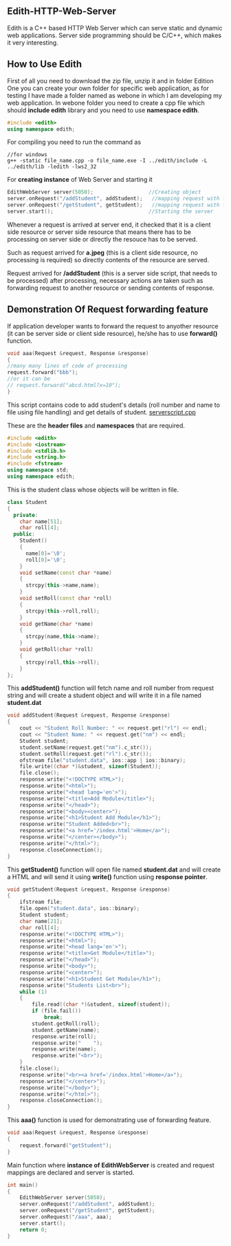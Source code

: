 ## Edith-HTTP-Web-Server
Edith is a C++ based HTTP Web Server which can serve static and dynamic web applications. Server side programming should be C/C++, which makes it very interesting.
## How to Use Edith
First of all you need to download the zip file, unzip it and in folder Edition One you can create your own folder for specific web application, as for testing I have made a folder named as webone in which I am developing my web application. In webone folder you need to create a cpp file which should **include edith** library and you need to use **namespace edith**.
```cpp
#include <edith>
using namespace edith;
```
For compiling you need to run the command as
```
//for windows
g++ -static file_name.cpp -o file_name.exe -I ../edith/include -L ../edith/lib -ledith -lws2_32
```
For **creating instance** of Web Server and starting it
```cpp
EdithWebServer server(5050);                  //Creating object
server.onRequest("/addStudent", addStudent);   //mapping request with function
server.onRequest("/getStudent", getStudent);   //mapping request with function
server.start();                               //Starting the server
```

Whenever a request is arrived at server end, it checked that it is a client side resource or server side resource that means there has to be processing on server side or directly the resouce has to be served.

Such as request arrived for **a.jpeg** (this is a client side resource, no processing is required) so directly contents of the resource are served.

Request arrived for **/addStudent** (this is a server side script, that needs to be processed) after processing, necessary actions are taken such as forwarding request to another resource or sending contents of response.

## Demonstration Of Request forwarding feature
If application developer wants to forward the request to anyother resource (it can be server side or client side resource), he/she has to use **forward()** function.
```cpp
void aaa(Request &request, Response &response)
{
//many many lines of code of processing
request.forward("bbb");
//or it can be
// request.forward("abcd.html?x=10");
}
```

This script contains code to add student's details (roll number and name to file using file handling) and get details of student.
[serverscript.cpp](https://pip.pypa.io/en/stable/)

These are the **header files** and **namespaces** that are required.
```cpp
#include <edith>
#include <iostream>
#include <stdlib.h>
#include <string.h>
#include <fstream>
using namespace std;
using namespace edith;
```
This is the student class whose objects will be written in file.
```cpp
class Student
{
  private:
    char name[51];
    char roll[4];
  public:
    Student()
    {
      name[0]='\0';
      roll[0]='\0';
    }
    void setName(const char *name)
    {
      strcpy(this->name,name);
    }
    void setRoll(const char *roll)
    {
      strcpy(this->roll,roll);
    }
    void getName(char *name)
    {
      strcpy(name,this->name);
    }
    void getRoll(char *roll)
    {
      strcpy(roll,this->roll);
    }
};
```
This **addStudent()** function will fetch name and roll number from request string and will create a student object and will write it in a file named **student.dat**

```cpp
void addStudent(Request &request, Response &response)
{
    cout << "Student Roll Number: " << request.get("rl") << endl;
    cout << "Student Name: " << request.get("nm") << endl;
    Student student;
    student.setName(request.get("nm").c_str());
    student.setRoll(request.get("rl").c_str());
    ofstream file("student.data", ios::app | ios::binary);
    file.write((char *)&student, sizeof(Student));
    file.close();
    response.write("<!DOCTYPE HTML>");
    response.write("<html>");
    response.write("<head lang='en'>");
    response.write("<title>Add Module</title>");
    response.write("</head>");
    response.write("<body><center>");
    response.write("<h1>Student Add Module</h1>");
    response.write("Student Added<br>");
    response.write("<a href='/index.html'>Home</a>");
    response.write("</center></body>");
    response.write("</html>");
    response.closeConnection();
}
```
This **getStudent()** function will open file named **student.dat** and will create a HTML and will send it using **write()** function using **response pointer**.
```cpp
void getStudent(Request &request, Response &response)
{
    ifstream file;
    file.open("student.data", ios::binary);
    Student student;
    char name[21];
    char roll[4];
    response.write("<!DOCTYPE HTML>");
    response.write("<html>");
    response.write("<head lang='en'>");
    response.write("<title>Get Module</title>");
    response.write("</head>");
    response.write("<body>");
    response.write("<center>");
    response.write("<h1>Student Get Module</h1>");
    response.write("Students List<br>");
    while (1)
    {
        file.read((char *)&student, sizeof(student));
        if (file.fail())
            break;
        student.getRoll(roll);
        student.getName(name);
        response.write(roll);
        response.write("    ");
        response.write(name);
        response.write("<br>");
    }
    file.close();
    response.write("<br><a href='/index.html'>Home</a>");
    response.write("</center>");
    response.write("</body>");
    response.write("</html>");
    response.closeConnection();
}
```
This **aaa()** function is used for demonstrating use of forwarding feature.
```cpp
void aaa(Request &request, Response &response)
{
    request.forward("getStudent");
}
```
Main function where **instance of EdithWebServer** is created and request mappings are declared and server is started.
```cpp
int main()
{
    EdithWebServer server(5050);
    server.onRequest("/addStudent", addStudent);
    server.onRequest("/getStudent", getStudent);
    server.onRequest("/aaa", aaa);
    server.start();
    return 0;
}
```
